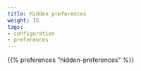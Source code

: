 ```yaml
---
title: Hidden preferences
weight: 15
tags:
- configuration
- preferences
---
```


{{% preferences "hidden-preferences" %}}

